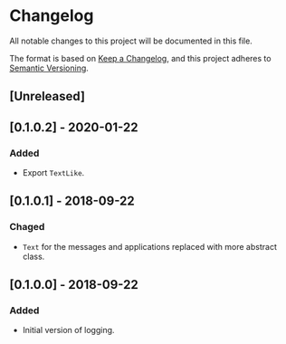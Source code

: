 # Changelog
All notable changes to this project will be documented in this file.

The format is based on [Keep a Changelog](https://keepachangelog.com/en/1.0.0/),
and this project adheres to [Semantic Versioning](https://semver.org/spec/v2.0.0.html).

## [Unreleased]

## [0.1.0.2] - 2020-01-22
### Added
- Export `TextLike`.

## [0.1.0.1] - 2018-09-22
### Chaged
- `Text` for the messages and applications replaced with more abstract class.

## [0.1.0.0] - 2018-09-22
### Added
- Initial version of logging.